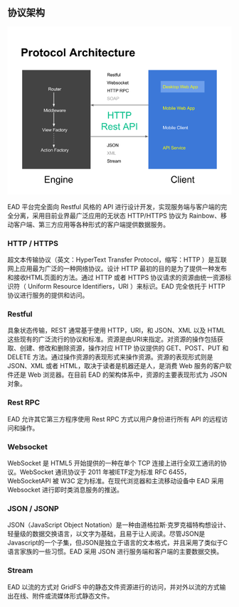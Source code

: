 ## 协议架构

![协议架构](..\images\protocol-architecture.png)

EAD 平台完全面向 Restful 风格的 API 进行设计开发，实现服务端与客户端的完全分离，采用目前业界最广泛应用的无状态 HTTP/HTTPS 协议为 Rainbow、移动客户端、第三方应用等各种形式的客户端提供数据服务。

### HTTP / HTTPS

超文本传输协议（英文：HyperText Transfer Protocol，缩写：HTTP ）是互联网上应用最为广泛的一种网络协议。设计 HTTP 最初的目的是为了提供一种发布和接收HTML页面的方法。通过 HTTP 或者 HTTPS 协议请求的资源由统一资源标识符（ Uniform Resource Identifiers，URI ）来标识。EAD 完全依托于 HTTP 协议进行服务的提供和访问。

### Restful

具象状态传输，REST 通常基于使用 HTTP，URI，和 JSON、XML 以及 HTML 这些现有的广泛流行的协议和标准。资源是由URI来指定。对资源的操作包括获取、创建、修改和删除资源，操作对应 HTTP 协议提供的 GET、POST、PUT 和 DELETE 方法。通过操作资源的表现形式来操作资源。资源的表现形式则是 JSON、XML 或者 HTML，取决于读者是机器还是人，是消费 Web 服务的客户软件还是 Web 浏览器。在目前 EAD 的架构体系中，资源的主要表现形式为 JSON 对象。

### Rest RPC

EAD 允许其它第三方程序使用 Rest RPC 方式以用户身份进行所有 API 的远程访问和操作。

### Websocket

WebSocket 是 HTML5 开始提供的一种在单个 TCP 连接上进行全双工通讯的协议。WebSocket 通讯协议于 2011 年被IETF定为标准 RFC 6455，WebSocketAPI 被 W3C 定为标准。在现代浏览器和主流移动设备中 EAD 采用 Websocket 进行即时类消息服务的推送。

### JSON / JSONP

JSON（JavaScript Object Notation）是一种由道格拉斯·克罗克福特构想设计、轻量级的数据交换语言，以文字为基础，且易于让人阅读。尽管JSON是Javascript的一个子集，但JSON是独立于语言的文本格式，并且采用了类似于C语言家族的一些习惯。EAD 采用 JSON 进行服务端和客户端的主要数据交换。

### Stream

EAD 以流的方式对 GridFS 中的静态文件资源进行的访问，并对外以流的方式输出在线、附件或流媒体形式静态文件。